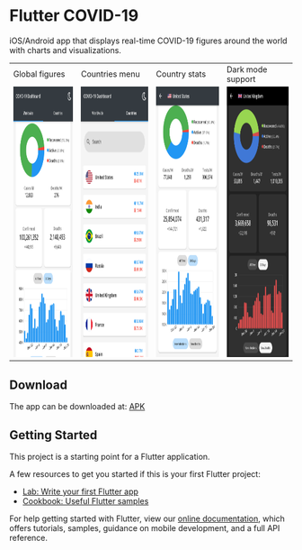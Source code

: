 # Flutter COVID-19

iOS/Android app that displays real-time COVID-19 figures around the world with charts and visualizations.



<table>
  <tr>
    <td>Global figures</td>
     <td>Countries menu</td>
     <td>Country stats</td>
     <td>Dark mode support</td>
  </tr>
  <tr>
    <td><img src="screenshots/Screenshot_1611629765.png?raw=true" width=270 height=480></td>
    <td><img src="screenshots/Screenshot_1611629883.png?raw=true" width=270 height=480></td>
    <td><img src="screenshots/Screenshot_1611629899.png?raw=true" width=270 height=480></td>
     <td><img src="screenshots/Screenshot_1611630301.png?raw=true" width=270 height=480></td>
  </tr>
 </table>
 
## Download

The app can be downloaded at: [APK](https://drive.google.com/file/d/1InWhEV4mFhkKp_K7wYGZELOyjjnIHsy1/view?usp=sharing)

## Getting Started

This project is a starting point for a Flutter application.

A few resources to get you started if this is your first Flutter project:

- [Lab: Write your first Flutter app](https://flutter.dev/docs/get-started/codelab)
- [Cookbook: Useful Flutter samples](https://flutter.dev/docs/cookbook)

For help getting started with Flutter, view our
[online documentation](https://flutter.dev/docs), which offers tutorials,
samples, guidance on mobile development, and a full API reference.
